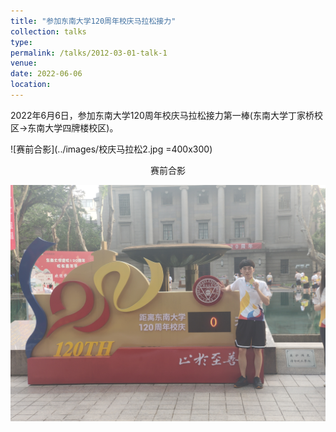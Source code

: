```yaml
---
title: "参加东南大学120周年校庆马拉松接力"
collection: talks
type:
permalink: /talks/2012-03-01-talk-1
venue: 
date: 2022-06-06
location:
---
```


2022年6月6日，参加东南大学120周年校庆马拉松接力第一棒(东南大学丁家桥校区->东南大学四牌楼校区)。

![赛前合影](../images/校庆马拉松2.jpg =400x300)

<p align="center">赛前合影</p>

![完赛合影](../images/校庆马拉松1.jpg "完赛合影")
